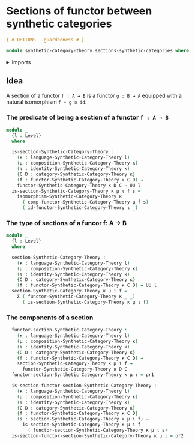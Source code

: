# Sections of functor between synthetic categories

```agda
{-# OPTIONS --guardedness #-}

module synthetic-category-theory.sections-synthetic-categories where
```

<details><summary>Imports</summary>

```agda
open import foundation.cartesian-product-types
open import foundation.dependent-pair-types
open import foundation.universe-levels

open import globular-types.globular-types

open import synthetic-category-theory.synthetic-categories
```

</details>

## Idea

A section of a functor `f : A → B` is a functor `g : B → A` equipped with a
natural isomorphism `f ∘ g ≅ id`.

### The predicate of being a section of a functor `f : A → B`

```agda
module _
  {l : Level}
  where

  is-section-Synthetic-Category-Theory :
    (κ : language-Synthetic-Category-Theory l)
    (μ : composition-Synthetic-Category-Theory κ)
    (ι : identity-Synthetic-Category-Theory κ)
    {C D : category-Synthetic-Category-Theory κ}
    (f : functor-Synthetic-Category-Theory κ C D) →
    functor-Synthetic-Category-Theory κ D C → UU l
  is-section-Synthetic-Category-Theory κ μ ι f s =
    isomorphism-Synthetic-Category-Theory κ
      ( comp-functor-Synthetic-Category-Theory μ f s)
      ( id-functor-Synthetic-Category-Theory ι _)
```

### The type of sections of a funcor f: A → B

```agda
module _
  {l : Level}
  where

  section-Synthetic-Category-Theory :
    (κ : language-Synthetic-Category-Theory l)
    (μ : composition-Synthetic-Category-Theory κ)
    (ι : identity-Synthetic-Category-Theory κ)
    {C D : category-Synthetic-Category-Theory κ}
    (f : functor-Synthetic-Category-Theory κ C D) → UU l
  section-Synthetic-Category-Theory κ μ ι f =
    Σ ( functor-Synthetic-Category-Theory κ _ _)
      ( is-section-Synthetic-Category-Theory κ μ ι f)
```

### The components of a section

```agda
  functor-section-Synthetic-Category-Theory :
    (κ : language-Synthetic-Category-Theory l)
    (μ : composition-Synthetic-Category-Theory κ)
    (ι : identity-Synthetic-Category-Theory κ)
    {C D : category-Synthetic-Category-Theory κ}
    {f : functor-Synthetic-Category-Theory κ C D} →
    section-Synthetic-Category-Theory κ μ ι f →
      functor-Synthetic-Category-Theory κ D C
  functor-section-Synthetic-Category-Theory κ μ ι = pr1

  is-section-functor-section-Synthetic-Category-Theory :
    (κ : language-Synthetic-Category-Theory l)
    (μ : composition-Synthetic-Category-Theory κ)
    (ι : identity-Synthetic-Category-Theory κ)
    {C D : category-Synthetic-Category-Theory κ}
    {f : functor-Synthetic-Category-Theory κ C D}
    (s : section-Synthetic-Category-Theory κ μ ι f) →
      is-section-Synthetic-Category-Theory κ μ ι f
        ( functor-section-Synthetic-Category-Theory κ μ ι s)
  is-section-functor-section-Synthetic-Category-Theory κ μ ι = pr2
```
